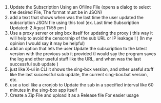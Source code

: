 1. Update the Subscription Using an Ofiilne File (opens a dialog to select the desired File, The format must be in JSON)
2. add a text that shows when was the last time the user updated the subscription JSON file using this tool (ex. Last time Subscription Updated: 2 Agust 11:55 pm )
3. Use a proxy server or sing box itself for updating the proxy ( this way it will help to avoid the censorship of the sub URL or IP leakage ! ) (In my opinion I would say it may be helpful)
4. add an option that lets the user Update the subscription to the latest version with the previous sub it provided (I would say the program saves the log and other useful stuff like the URL, and when was the last successful sub update )
5. just like X-ui in CLI it shows the sing-box version, and other useful stuff like the last successful sub update, the current sing-box.bat version, etc.
6. use a tool like a cronjob to Update the sub in a specified interval like 60 minutes in the sing-box app itself
7. Create a Zip File and upload it as a Release file For easier usage

